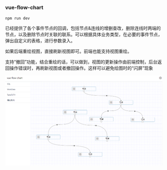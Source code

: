 ### vue-flow-chart

```shell
npm run dev
```

已经提供了各个事件节点的回调，包括节点&连线的增删查改，删除连线时两端的节点，以及删除节点时关联的联系。可以根据具体业务类型，在必要的事件节点，弹出自定义的表格，进行参数录入。

如果后端重绘视图，直接刷新视图即可。前端也能支持视图重绘。

支持“撤回”功能，结合重绘的话，可以做到，视图的更新操作由前端控制，后台返回操作错误时，再刷新视图或者撤回操作。这样可以避免绘图时的“闪屏”现象

![1111](https://github.com/liuasher/vue-flowchart-component/blob/master/static/img/1565337015(1).jpg)